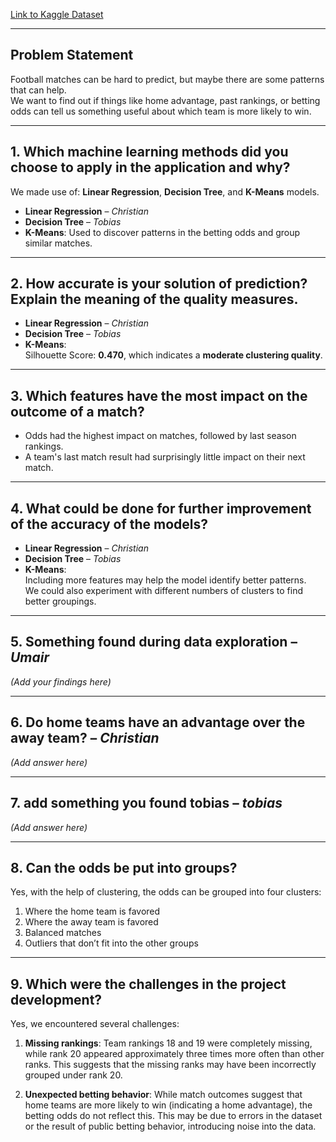 [Link to Kaggle Dataset](https://www.kaggle.com/datasets/ivanpv/premier-league-football-matches-20152019/data?select=Premier-League-2015-2019_TRAINING.csv)

---

## Problem Statement

Football matches can be hard to predict, but maybe there are some patterns that can help.  
We want to find out if things like home advantage, past rankings, or betting odds can tell us something useful about which team is more likely to win.

---

## 1. Which machine learning methods did you choose to apply in the application and why?

We made use of: **Linear Regression**, **Decision Tree**, and **K-Means** models.

- **Linear Regression** – _Christian_
- **Decision Tree** – _Tobias_
- **K-Means**: Used to discover patterns in the betting odds and group similar matches.

---

## 2. How accurate is your solution of prediction? Explain the meaning of the quality measures.

- **Linear Regression** – _Christian_
- **Decision Tree** – _Tobias_
- **K-Means**:  
  Silhouette Score: **0.470**, which indicates a **moderate clustering quality**.

---

## 3. Which features have the most impact on the outcome of a match?

- Odds had the highest impact on matches, followed by last season rankings.  
- A team's last match result had surprisingly little impact on their next match.

---

## 4. What could be done for further improvement of the accuracy of the models?

- **Linear Regression** – _Christian_
- **Decision Tree** – _Tobias_
- **K-Means**:  
  Including more features may help the model identify better patterns.  
  We could also experiment with different numbers of clusters to find better groupings.

---

## 5. Something found during data exploration – _Umair_
_(Add your findings here)_

---

## 6. Do home teams have an advantage over the away team? – _Christian_

_(Add answer here)_

---

## 7. add something you found tobias – _tobias_

_(Add answer here)_

---

## 8. Can the odds be put into groups?

Yes, with the help of clustering, the odds can be grouped into four clusters:

1. Where the home team is favored  
2. Where the away team is favored  
3. Balanced matches  
4. Outliers that don’t fit into the other groups

---

## 9. Which were the challenges in the project development?

Yes, we encountered several challenges:

1. **Missing rankings**: Team rankings 18 and 19 were completely missing, while rank 20 appeared approximately three times more often than other ranks. This suggests that the missing ranks may have been incorrectly grouped under rank 20.

2. **Unexpected betting behavior**: While match outcomes suggest that home teams are more likely to win (indicating a home advantage), the betting odds do not reflect this. This may be due to errors in the dataset or the result of public betting behavior, introducing noise into the data.
